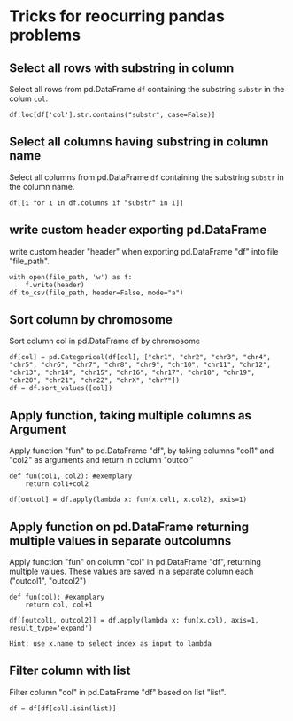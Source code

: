 # Tricks for reocurring pandas problems


## Select all rows with substring in column

Select all rows from pd.DataFrame `df` containing the substring `substr` in the colum `col`.

    df.loc[df['col'].str.contains("substr", case=False)]
    
## Select all columns having substring in column name

Select all columns from pd.DataFrame `df` containing the substring `substr` in the column name.

    df[[i for i in df.columns if "substr" in i]]

## write custom header exporting pd.DataFrame

write custom header "header" when exporting pd.DataFrame "df" into file "file_path".

    with open(file_path, 'w') as f:
		f.write(header)
    df.to_csv(file_path, header=False, mode="a")

## Sort column by chromosome

Sort column col in pd.DataFrame df by chromosome

	df[col] = pd.Categorical(df[col], ["chr1", "chr2", "chr3", "chr4", "chr5", "chr6", "chr7", "chr8", "chr9", "chr10", "chr11", "chr12", "chr13", "chr14", "chr15", "chr16", "chr17", "chr18", "chr19", "chr20", "chr21", "chr22", "chrX", "chrY"])
	df = df.sort_values([col])

## Apply function, taking multiple columns as Argument

Apply function "fun" to pd.DataFrame "df", by taking columns "col1" and "col2" as arguments and return in column "outcol"

	def fun(col1, col2): #exemplary
		return col1+col2
		
	df[outcol] = df.apply(lambda x: fun(x.col1, x.col2), axis=1)

## Apply function on pd.DataFrame returning multiple values in separate outcolumns

Apply function "fun" on column "col" in pd.DataFrame "df", returning multiple values. These values are saved in a separate column each ("outcol1", "outcol2")

	def fun(col): #examplary
		return col, col+1
		
	df[[outcol1, outcol2]] = df.apply(lambda x: fun(x.col), axis=1, result_type='expand')
	
	Hint: use x.name to select index as input to lambda
	
## Filter column with list

Filter column "col" in pd.DataFrame "df" based on list "list".

	df = df[df[col].isin(list)]
